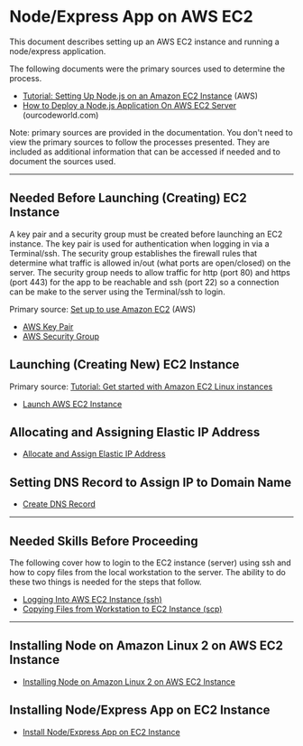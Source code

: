 # Node/Express App on AWS EC2

This document describes setting up an AWS EC2 instance and running a node/express application.

The following documents were the primary sources used to determine the process.

* [Tutorial: Setting Up Node.js on an Amazon EC2 Instance](https://docs.aws.amazon.com/sdk-for-javascript/v2/developer-guide/setting-up-node-on-ec2-instance.html) (AWS)
* [How to Deploy a Node.js Application On AWS EC2 Server](https://ourcodeworld.com/articles/read/977/how-to-deploy-a-node-js-application-on-aws-ec2-server) (ourcodeworld.com)

Note: primary sources are provided in the documentation. You don't need to view the primary sources to follow the processes presented. They are included as additional information that can be accessed if needed and to document the sources used.

---

## Needed Before Launching (Creating) EC2 Instance

A key pair and a security group must be created before launching an EC2 instance. The key pair is used for authentication when logging in via a Terminal/ssh. The security group establishes the firewall rules that determine what traffic is allowed in/out (what ports are open/closed) on the server. The security group needs to allow traffic for http (port 80) and https (port 443) for the app to be reachable and ssh (port 22) so a connection can be make to the server using the Terminal/ssh to login.

Primary source: [Set up to use Amazon EC2](https://docs.aws.amazon.com/AWSEC2/latest/UserGuide/get-set-up-for-amazon-ec2.html) (AWS)

* [AWS Key Pair](aws_key_pair.md)
* [AWS Security Group](aws_security_group.md)


## Launching (Creating New) EC2 Instance

Primary source: [Tutorial: Get started with Amazon EC2 Linux instances](https://docs.aws.amazon.com/AWSEC2/latest/UserGuide/EC2_GetStarted.html#ec2-launch-instance_linux)

* [Launch AWS EC2 Instance](launch_aws_ec2_instance.md)

## Allocating and Assigning Elastic IP Address

* [Allocate and Assign Elastic IP Address](aws_elastic_ip_address.md)

## Setting DNS Record to Assign IP to Domain Name

* [Create DNS Record](create_dns_record.md)

---
## Needed Skills Before Proceeding

The following cover how to login to the EC2 instance (server) using ssh and how to copy files from the local workstation to the server.
The ability to do these two things is needed for the steps that follow.

* [Logging Into AWS EC2 Instance (ssh)](aws_ec2_ssh.md)
* [Copying Files from Workstation to EC2 Instance (scp)](aws_ec2_copy_files.md)

---

## Installing Node on Amazon Linux 2 on AWS EC2 Instance

* [Installing Node on Amazon Linux 2 on AWS EC2 Instance](aws_ec2_amazonlinux2_node.md)

## Installing Node/Express App on EC2 Instance

* [Install Node/Express App on EC2 Instance](aws_install_node_express_ec2.md)






